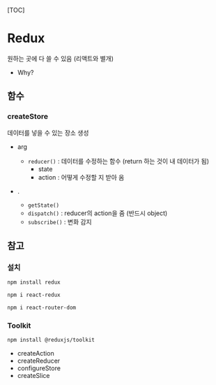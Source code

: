 [TOC]

# Redux

원하는 곳에 다 쓸 수 있음 (리액트와 별개)

- Why?



## 함수

### createStore

데이터를 넣을 수 있는 장소 생성

- arg
  - `reducer()` : 데이터를 수정하는 함수 (return 하는 것이 내 데이터가 됨)
    - state
    - action : 어떻게 수정할 지 받아 옴

- .
  - `getState()`
  - `dispatch()` : reducer의 action을 줌 (반드시 object)
  - `subscribe()` : 변화 감지







## 참고

### 설치

```bash
npm install redux
```

```bash
npm i react-redux
```

```bash
npm i react-router-dom
```



### Toolkit

 ```bash
 npm install @reduxjs/toolkit
 ```

- createAction
- createReducer
- configureStore
- createSlice
